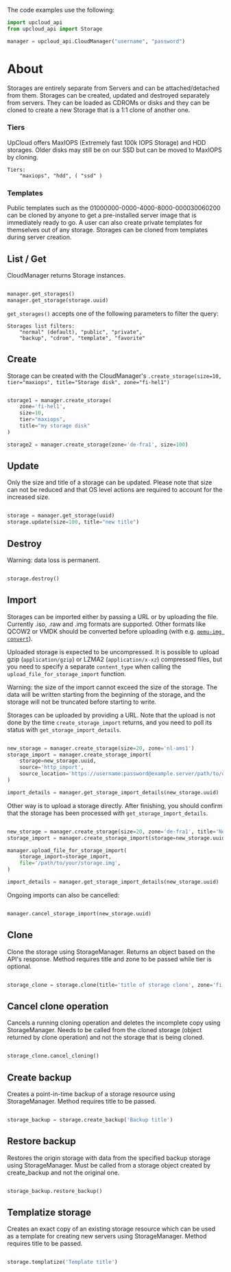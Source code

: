The code examples use the following:

```python
import upcloud_api
from upcloud_api import Storage

manager = upcloud_api.CloudManager("username", "password")
```

# About

Storages are entirely separate from Servers and can be attached/detached from them. Storages can be created, updated and destroyed separately from servers. They can be loaded as CDROMs or disks and they can be cloned to create a new Storage that is a 1:1 clone of another one.


### Tiers

UpCloud offers MaxIOPS (Extremely fast 100k IOPS Storage) and HDD storages. Older disks may still be on our SSD but can be moved to MaxIOPS by cloning.

```
Tiers:
	"maxiops", "hdd", ( "ssd" )
```

### Templates

Public templates such as the 01000000-0000-4000-8000-000030060200 can be cloned by anyone to get a pre-installed server image that is immediately ready to go. A user can also create private templates for themselves out of any storage. Storages can be cloned from templates during server creation.

## List / Get

CloudManager returns Storage instances.

```python

manager.get_storages()
manager.get_storage(storage.uuid)

```

`get_storages()` accepts one of the following parameters to filter the query:
```
Storages list filters:
	"normal" (default), "public", "private",
	"backup", "cdrom", "template", "favorite"
```

## Create

Storage can be created with the CloudManager's `.create_storage(size=10, tier="maxiops", title="Storage disk", zone="fi-hel1")`


```python

storage1 = manager.create_storage(
    zone='fi-hel1',
    size=10,
    tier="maxiops",
    title="my storage disk"
)

storage2 = manager.create_storage(zone='de-fra1', size=100)

```


## Update

Only the size and title of a storage can be updated. Please note that size can not be reduced and that OS level actions are required to account for the increased size.

```python

storage = manager.get_storage(uuid)
storage.update(size=100, title="new title")

```

## Destroy

Warning: data loss is permanent.

```python

storage.destroy()

```

## Import

Storages can be imported either by passing a URL or by uploading the file. Currently .iso, .raw and .img formats
are supported. Other formats like QCOW2 or VMDK should be converted before uploading
(with e.g. [`qemu-img convert`](https://linux.die.net/man/1/qemu-img)).

Uploaded storage is expected to be uncompressed. It is possible to upload gzip (`application/gzip`)
or LZMA2 (`application/x-xz`) compressed files, but you need to specify a separate `content_type`
when calling the `upload_file_for_storage_import` function.

Warning: the size of the import cannot exceed the size of the storage.
The data will be written starting from the beginning of the storage,
and the storage will not be truncated before starting to write.

Storages can be uploaded by providing a URL. Note that the upload is not
done by the time `create_storage_import` returns, and you need to poll its
status with `get_storage_import_details`.
```python

new_storage = manager.create_storage(size=20, zone='nl-ams1')
storage_import = manager.create_storage_import(
    storage=new_storage.uuid,
    source='http_import',
    source_location='https://username:password@example.server/path/to/data.raw',
)

import_details = manager.get_storage_import_details(new_storage.uuid)

```

Other way is to upload a storage directly. After finishing, you should confirm
that the storage has been processed with `get_storage_import_details`.
```python

new_storage = manager.create_storage(size=20, zone='de-fra1', title='New imported storage')
storage_import = manager.create_storage_import(storage=new_storage.uuid, source='direct_upload')

manager.upload_file_for_storage_import(
    storage_import=storage_import,
    file='/path/to/your/storage.img',
)

import_details = manager.get_storage_import_details(new_storage.uuid)

```

Ongoing imports can also be cancelled:
```python

manager.cancel_storage_import(new_storage.uuid)

```

## Clone

Clone the storage using StorageManager.
Returns an object based on the API's response.
Method requires title and zone to be passed while tier is optional.

```python

storage_clone = storage.clone(title='title of storage clone', zone='fi-hel1', tier=None)

```


## Cancel clone operation

Cancels a running cloning operation and deletes the incomplete copy using StorageManager.
Needs to be called from the cloned storage (object returned by clone operation) and not the storage that is being cloned.

```python

storage_clone.cancel_cloning()

```


## Create backup

Creates a point-in-time backup of a storage resource using StorageManager.
Method requires title to be passed.

```python

storage_backup = storage.create_backup('Backup title')

```


## Restore backup

Restores the origin storage with data from the specified backup storage using StorageManager.
Must be called from a storage object created by create_backup and not the original one.

```python

storage_backup.restore_backup()

```


## Templatize storage

Creates an exact copy of an existing storage resource which can be used as a template for creating new servers using StorageManager.
Method requires title to be passed.

```python

storage.templatize('Template title')

```
